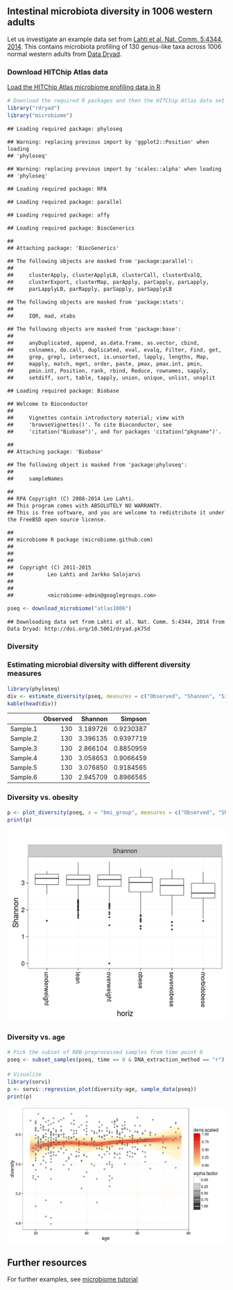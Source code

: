 ## Intestinal microbiota diversity in 1006 western adults

Let us investigate an example data set from [Lahti et al. Nat. Comm. 5:4344, 2014](http://www.nature.com/ncomms/2014/140708/ncomms5344/full/ncomms5344.html). This contains microbiota profiling of 130 genus-like taxa across 1006 normal western adults from [Data Dryad](http://doi.org/10.5061/dryad.pk75d).


### Download HITChip Atlas data

[Load the HITChip Atlas microbiome profiling data in R](Data.md)


```r
# Download the required R packages and then the HITChip Atlas data set
library("rdryad")
library("microbiome")
```

```
## Loading required package: phyloseq
```

```
## Warning: replacing previous import by 'ggplot2::Position' when loading
## 'phyloseq'
```

```
## Warning: replacing previous import by 'scales::alpha' when loading
## 'phyloseq'
```

```
## Loading required package: RPA
```

```
## Loading required package: parallel
```

```
## Loading required package: affy
```

```
## Loading required package: BiocGenerics
```

```
## 
## Attaching package: 'BiocGenerics'
```

```
## The following objects are masked from 'package:parallel':
## 
##     clusterApply, clusterApplyLB, clusterCall, clusterEvalQ,
##     clusterExport, clusterMap, parApply, parCapply, parLapply,
##     parLapplyLB, parRapply, parSapply, parSapplyLB
```

```
## The following objects are masked from 'package:stats':
## 
##     IQR, mad, xtabs
```

```
## The following objects are masked from 'package:base':
## 
##     anyDuplicated, append, as.data.frame, as.vector, cbind,
##     colnames, do.call, duplicated, eval, evalq, Filter, Find, get,
##     grep, grepl, intersect, is.unsorted, lapply, lengths, Map,
##     mapply, match, mget, order, paste, pmax, pmax.int, pmin,
##     pmin.int, Position, rank, rbind, Reduce, rownames, sapply,
##     setdiff, sort, table, tapply, union, unique, unlist, unsplit
```

```
## Loading required package: Biobase
```

```
## Welcome to Bioconductor
## 
##     Vignettes contain introductory material; view with
##     'browseVignettes()'. To cite Bioconductor, see
##     'citation("Biobase")', and for packages 'citation("pkgname")'.
```

```
## 
## Attaching package: 'Biobase'
```

```
## The following object is masked from 'package:phyloseq':
## 
##     sampleNames
```

```
## 
## RPA Copyright (C) 2008-2014 Leo Lahti.
## This program comes with ABSOLUTELY NO WARRANTY.
## This is free software, and you are welcome to redistribute it under the FreeBSD open source license.
```

```
## 
## microbiome R package (microbiome.github.com)
##           
## 
## 
##  Copyright (C) 2011-2015
##           Leo Lahti and Jarkko Salojarvi 
## 
##         
##           <microbiome-admin@googlegroups.com>
```

```r
pseq <- download_microbiome("atlas1006")
```

```
## Downloading data set from Lahti et al. Nat. Comm. 5:4344, 2014 from Data Dryad: http://doi.org/10.5061/dryad.pk75d
```


### Diversity 

### Estimating microbial diversity with different diversity measures


```r
library(phyloseq)
div <- estimate_diversity(pseq, measures = c("Observed", "Shannon", "Simpson"))
kable(head(div))
```



|         | Observed|  Shannon|   Simpson|
|:--------|--------:|--------:|---------:|
|Sample.1 |      130| 3.189726| 0.9230387|
|Sample.2 |      130| 3.396135| 0.9397719|
|Sample.3 |      130| 2.866104| 0.8850959|
|Sample.4 |      130| 3.058653| 0.9066459|
|Sample.5 |      130| 3.076850| 0.9184565|
|Sample.6 |      130| 2.945709| 0.8966565|


### Diversity vs. obesity


```r
p <- plot_diversity(pseq, x = "bmi_group", measures = c("Observed", "Shannon", "Simpson"), det.th = 250)
print(p)
```

![plot of chunk div-example2](figure/div-example2-1.png)


### Diversity vs. age


```r
# Pick the subset of RBB-preprocessed samples from time point 0
pseq <- subset_samples(pseq, time == 0 & DNA_extraction_method == "r")

# Visualize
library(sorvi)
p <- sorvi::regression_plot(diversity~age, sample_data(pseq))
print(p)
```

![plot of chunk atlas-example3](figure/atlas-example3-1.png)


## Further resources

For further examples, see [microbiome tutorial](https://github.com/microbiome/microbiome/blob/master/vignettes/vignette.md)
